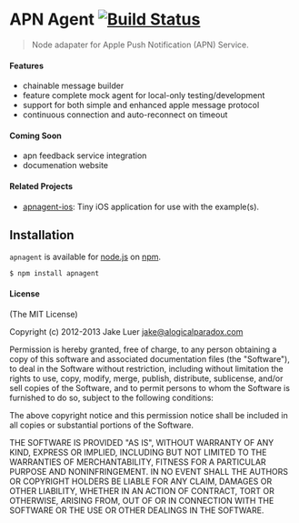 # APN Agent [![Build Status](https://travis-ci.org/logicalparadox/apnagent.png?branch=master)](https://travis-ci.org/logicalparadox/apnagent)

> Node adapater for Apple Push Notification (APN) Service.

#### Features

- chainable message builder
- feature complete mock agent for local-only testing/development
- support for both simple and enhanced apple message protocol
- continuous connection and auto-reconnect on timeout

#### Coming Soon

- apn feedback service integration
- documenation website

#### Related Projects

- [apnagent-ios](https://github.com/logicalparadox/apnagent-ios): Tiny iOS application for use with the example(s).

## Installation

`apnagent` is available for [node.js](http://nodejs.org) on [npm](http://npmjs.org).

    $ npm install apnagent

#### License

(The MIT License)

Copyright (c) 2012-2013 Jake Luer <jake@alogicalparadox.com>

Permission is hereby granted, free of charge, to any person obtaining a copy
of this software and associated documentation files (the "Software"), to deal
in the Software without restriction, including without limitation the rights
to use, copy, modify, merge, publish, distribute, sublicense, and/or sell
copies of the Software, and to permit persons to whom the Software is
furnished to do so, subject to the following conditions:

The above copyright notice and this permission notice shall be included in
all copies or substantial portions of the Software.

THE SOFTWARE IS PROVIDED "AS IS", WITHOUT WARRANTY OF ANY KIND, EXPRESS OR
IMPLIED, INCLUDING BUT NOT LIMITED TO THE WARRANTIES OF MERCHANTABILITY,
FITNESS FOR A PARTICULAR PURPOSE AND NONINFRINGEMENT. IN NO EVENT SHALL THE
AUTHORS OR COPYRIGHT HOLDERS BE LIABLE FOR ANY CLAIM, DAMAGES OR OTHER
LIABILITY, WHETHER IN AN ACTION OF CONTRACT, TORT OR OTHERWISE, ARISING FROM,
OUT OF OR IN CONNECTION WITH THE SOFTWARE OR THE USE OR OTHER DEALINGS IN
THE SOFTWARE.
